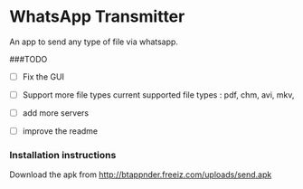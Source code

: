 WhatsApp Transmitter
========================

An app to send any type of file via whatsapp.

###TODO
- [ ] Fix the GUI
- [ ] Support more file types
			current supported file types : pdf, chm, avi, mkv, 
- [ ] add more servers
- [ ] improve the readme


### Installation instructions

Download the apk from http://btappnder.freeiz.com/uploads/send.apk



